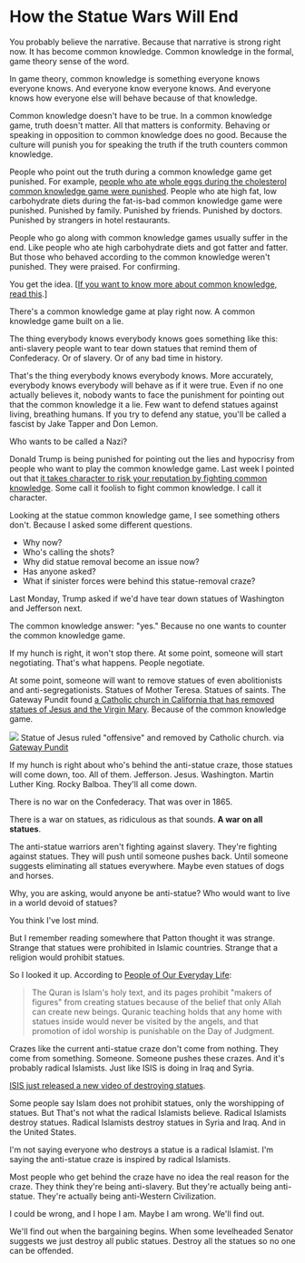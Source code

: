 # How the Statue Wars Will End

You probably believe the narrative. Because that narrative is strong right now. It has become common knowledge. Common knowledge in the formal, game theory sense of the word.

In game theory, common knowledge is something everyone knows everyone knows. And everyone know everyone knows. And everyone knows how everyone else will behave because of that knowledge.

Common knowledge doesn't have to be true. In a common knowledge game, truth doesn't matter. All that matters is conformity. Behaving or speaking in opposition to common knowledge does no good. Because the culture will punish you for speaking the truth if the truth counters common knowledge.

People who point out the truth during a common knowledge game get punished. For example, [people who ate whole eggs during the cholesterol common knowledge game were punished](https://hennessysview.com/2017/02/05/why-are-you-letting-your-doctor-kill-you/). People who ate high fat, low carbohydrate diets during the fat-is-bad common knowledge game were punished. Punished by family. Punished by friends. Punished by doctors. Punished by strangers in hotel restaurants.

People who go along with common knowledge games usually suffer in the end. Like people who ate high carbohydrate diets and got fatter and fatter. But those who behaved according to the common knowledge weren't punished. They were praised. For confirming.

You get the idea. [[If you want to know more about common knowledge, read this](http://www.epsilontheory.com/notes/a-game-of-sentiment/).]

There's a common knowledge game at play right now. A common knowledge game built on a lie.

The thing everybody knows everybody knows goes something like this: anti-slavery people want to tear down statues that remind them of Confederacy. Or of slavery. Or of any bad time in history.

That's the thing everybody knows everybody knows. More accurately, everybody knows everybody will behave as if it were true. Even if no one actually believes it, nobody wants to face the punishment for pointing out that the common knowledge it a lie. Few want to defend statues against living, breathing humans. If you try to defend any statue, you'll be called a fascist by Jake Tapper and Don Lemon.

Who wants to be called a Nazi?

Donald Trump is being punished for pointing out the lies and hypocrisy from people who want to play the common knowledge game. Last week I pointed out that [it takes character to risk your reputation by fighting common knowledge](https://hennessysview.com/2017/08/17/what-is-character/). Some call it foolish to fight common knowledge. I call it character.

Looking at the statue common knowledge game, I see something others don't. Because I asked some different questions.

* Why now?
* Who's calling the shots?
* Why did statue removal become an issue now?
* Has anyone asked?
* What if sinister forces were behind this statue-removal craze?

Last Monday, Trump asked if we'd have tear down statues of Washington and Jefferson next.

The common knowledge answer: "yes." Because no one wants to counter the common knowledge game.

If my hunch is right, it won't stop there. At some point, someone will start negotiating. That's what happens. People negotiate.

At some point, someone will want to remove statues of even abolitionists and anti-segregationists. Statues of Mother Teresa. Statues of saints. The Gateway Pundit found [a Catholic church in California that has removed statues of Jesus and the Virgin Mary](http://www.thegatewaypundit.com/2017/08/167-year-old-california-catholic-school-removes-statues-mary-jesus-inclusive/). Because of the common knowledge game.

![](https://hennessysview.com/wp-content/uploads/2017/08/jesus-statue-2.jpg) Statue of Jesus ruled "offensive" and removed by Catholic church. via [Gateway Pundit](http://www.thegatewaypundit.com/2017/08/167-year-old-california-catholic-school-removes-statues-mary-jesus-inclusive/)

If my hunch is right about who's behind the anti-statue craze, those statues will come down, too. All of them. Jefferson. Jesus. Washington. Martin Luther King. Rocky Balboa. They'll all come down.

There is no war on the Confederacy. That was over in 1865.

There is a war on statues, as ridiculous as that sounds. **A war on all statues**.

The anti-statue warriors aren't fighting against slavery. They're fighting against statues. They will push until someone pushes back. Until someone suggests eliminating all statues everywhere. Maybe even statues of dogs and horses.

Why, you are asking, would anyone be anti-statue? Who would want to live in a world devoid of statues?

You think I've lost mind.

But I remember reading somewhere that Patton thought it was strange. Strange that statues were prohibited in Islamic countries. Strange that a religion would prohibit statues.

So I looked it up. According to [People of Our Everyday Life](http://peopleof.oureverydaylife.com/islam-statues-8934.html):

> The Quran is Islam's holy text, and its pages prohibit "makers of figures" from creating statues because of the belief that only Allah can create new beings. Quranic teaching holds that any home with statues inside would never be visited by the angels, and that promotion of idol worship is punishable on the Day of Judgment.

Crazes like the current anti-statue craze don't come from nothing. They come from something. Someone. Someone pushes these crazes. And it's probably radical Islamists. Just like ISIS is doing in Iraq and Syria.

[ISIS just released a new video of destroying statues](http://www.thegatewaypundit.com/2017/08/isis-releases-new-video-fighters-destroying-statues-threatening-pope-video/).

Some people say Islam does not prohibit statues, only the worshipping of statues. But That's not what the radical Islamists believe. Radical Islamists destroy statues. Radical Islamists destroy statues in Syria and Iraq. And in the United States.

I'm not saying everyone who destroys a statue is a radical Islamist. I'm saying the anti-statue craze is inspired by radical Islamists.

Most people who get behind the craze have no idea the real reason for the craze. They think they're being anti-slavery. But they're actually being anti-statue. They're actually being anti-Western Civilization.

I could be wrong, and I hope I am. Maybe I am wrong. We'll find out.

We'll find out when the bargaining begins. When some levelheaded Senator suggests we just destroy all public statues. Destroy all the statues so no one can be offended.